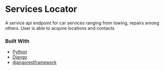 # Services Locator
A service api endpoint for car services ranging from towing, repairs among others. User is able to acquire locations and
contacts
### Built With

* [Python](https://www.python.org/)
* [Django](https://www.djangoproject.com/)
* [djangorestframework](https://www.django-rest-framework.org/)